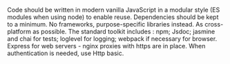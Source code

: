 Code should be written in modern vanilla JavaScript in a modular style (ES modules when using node) to enable reuse. Dependencies should be kept to a minimum. No frameworks, purpose-specific libraries instead. As cross-platform as possible.
The standard toolkit includes : npm; Jsdoc; jasmine and chai for tests; loglevel for logging; webpack if necessary for browser. Express for web servers - nginx proxies with https are in place. When authentication is needed, use Http basic.
